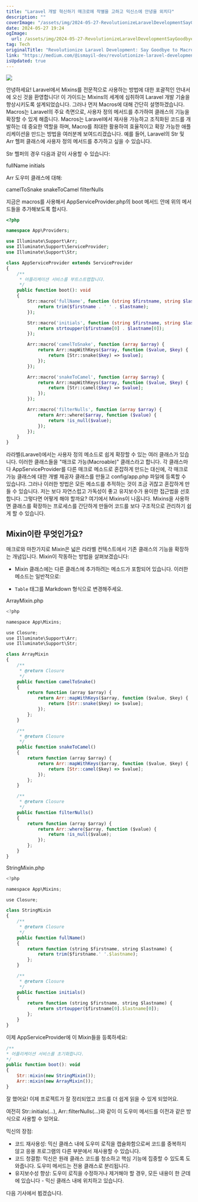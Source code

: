 ```yaml
---
title: "Laravel 개발 혁신하기 매크로에 작별을 고하고 믹신스에 안녕을 외치다"
description: ""
coverImage: "/assets/img/2024-05-27-RevolutionizeLaravelDevelopmentSayGoodbyetoMacrosHellotoMixins_0.png"
date: 2024-05-27 19:24
ogImage:
  url: /assets/img/2024-05-27-RevolutionizeLaravelDevelopmentSayGoodbyetoMacrosHellotoMixins_0.png
tag: Tech
originalTitle: "Revolutionize Laravel Development: Say Goodbye to Macros, Hello to Mixins!"
link: "https://medium.com/@ismayil-dev/revolutionize-laravel-development-say-goodbye-to-macros-hello-to-mixins-82019211bfbb"
isUpdated: true
---
```


<img src="/assets/img/2024-05-27-RevolutionizeLaravelDevelopmentSayGoodbyetoMacrosHellotoMixins_0.png" />

안녕하세요! Laravel에서 Mixins를 전문적으로 사용하는 방법에 대한 포괄적인 안내서에 오신 것을 환영합니다! 이 가이드는 Mixins의 세계에 심취하여 Laravel 개발 기술을 향상시키도록 설계되었습니다. 그러나 먼저 Macros에 대해 간단히 설명하겠습니다. Macros는 Laravel의 주요 측면으로, 사용자 정의 메서드를 추가하여 클래스의 기능을 확장할 수 있게 해줍니다. Macros는 Laravel에서 재사용 가능하고 조직화된 코드를 개발하는 데 중요한 역할을 하며, Macro를 최대한 활용하여 효율적이고 확장 가능한 애플리케이션을 만드는 방법을 여러분께 보여드리겠습니다. 예를 들어, Laravel의 Str 및 Arr 헬퍼 클래스에 사용자 정의 메서드를 추가하고 싶을 수 있습니다.

Str 헬퍼의 경우 다음과 같이 사용할 수 있습니다:

fullName
initials

<!-- seedividend - 사각형 -->

<ins class="adsbygoogle"
     style="display:block"
     data-ad-client="ca-pub-4877378276818686"
     data-ad-slot="1898504329"
     data-ad-format="auto"
     data-full-width-responsive="true"></ins>

<script>
     (adsbygoogle = window.adsbygoogle || []).push({});
</script>

Arr 도우미 클래스에 대해:

camelToSnake snakeToCamel filterNulls

지금은 macros를 사용해서 AppServiceProvider.php의 boot 메서드 안에 위의 메서드들을 추가해보도록 합시다.

```php
<?php

namespace App\Providers;

use Illuminate\Support\Arr;
use Illuminate\Support\ServiceProvider;
use Illuminate\Support\Str;

class AppServiceProvider extends ServiceProvider
{
    /**
     * 어플리케이션 서비스를 부트스트랩합니다.
     */
    public function boot(): void
    {
        Str::macro('fullName', function (string $firstname, string $lastname) {
            return trim($firstname . ' ' . $lastname);
        });

        Str::macro('initials', function (string $firstname, string $lastname) {
            return strtoupper($firstname[0] . $lastname[0]);
        });

        Arr::macro('camelToSnake', function (array $array) {
            return Arr::mapWithKeys($array, function ($value, $key) {
                return [Str::snake($key) => $value];
            });
        });

        Arr::macro('snakeToCamel', function (array $array) {
            return Arr::mapWithKeys($array, function ($value, $key) {
                return [Str::camel($key) => $value];
            });
        });

        Arr::macro('filterNulls', function (array $array) {
            return Arr::where($array, function ($value) {
                return !is_null($value);
            });
        });
    }
}
```

<!-- seedividend - 사각형 -->

<ins class="adsbygoogle"
     style="display:block"
     data-ad-client="ca-pub-4877378276818686"
     data-ad-slot="1898504329"
     data-ad-format="auto"
     data-full-width-responsive="true"></ins>

<script>
     (adsbygoogle = window.adsbygoogle || []).push({});
</script>

라라벨(Laravel)에서는 사용자 정의 메소드로 쉽게 확장할 수 있는 여러 클래스가 있습니다. 이러한 클래스들을 "매크로 가능(Macroable)" 클래스라고 합니다. 각 클래스마다 AppServiceProvider를 다른 매크로 메소드로 혼잡하게 만드는 대신에, 각 매크로 가능 클래스에 대한 개별 제공자 클래스를 만들고 config/app.php 파일에 등록할 수 있습니다. 그러나 이러한 방법은 모든 메소드를 추적하는 것이 조금 귀찮고 혼잡하게 만들 수 있습니다. 저는 보다 자연스럽고 가독성이 좋고 유지보수가 용이한 접근법을 선호합니다. 그렇다면 어떻게 해야 할까요? 여기에서 Mixins이 나옵니다. Mixins을 사용하면 클래스를 확장하는 프로세스를 간단하게 만들어 코드를 보다 구조적으로 관리하기 쉽게 할 수 있습니다.

## Mixin이란 무엇인가요?

매크로와 마찬가지로 Mixin은 넓은 라라벨 컨텍스트에서 기존 클래스의 기능을 확장하는 개념입니다. Mixin이 작동하는 방법을 살펴보겠습니다:

- Mixin 클래스에는 다른 클래스에 추가하려는 메소드가 포함되어 있습니다. 이러한 메소드는 일반적으로:

<!-- seedividend - 사각형 -->

<ins class="adsbygoogle"
     style="display:block"
     data-ad-client="ca-pub-4877378276818686"
     data-ad-slot="1898504329"
     data-ad-format="auto"
     data-full-width-responsive="true"></ins>

<script>
     (adsbygoogle = window.adsbygoogle || []).push({});
</script>

- `Table` 태그를 Markdown 형식으로 변경해주세요.

<!-- seedividend - 사각형 -->

<ins class="adsbygoogle"
     style="display:block"
     data-ad-client="ca-pub-4877378276818686"
     data-ad-slot="1898504329"
     data-ad-format="auto"
     data-full-width-responsive="true"></ins>

<script>
     (adsbygoogle = window.adsbygoogle || []).push({});
</script>

ArrayMixin.php

```js
<?php

namespace App\Mixins;

use Closure;
use Illuminate\Support\Arr;
use Illuminate\Support\Str;

class ArrayMixin
{
    /**
     * @return Closure
     */
    public function camelToSnake()
    {
        return function (array $array) {
            return Arr::mapWithKeys($array, function ($value, $key) {
                return [Str::snake($key) => $value];
            });
        };
    }

    /**
     * @return Closure
     */
    public function snakeToCamel()
    {
        return function (array $array) {
            return Arr::mapWithKeys($array, function ($value, $key) {
                return [Str::camel($key) => $value];
            });
        };
    }

    /**
     * @return Closure
     */
    public function filterNulls()
    {
        return function (array $array) {
            return Arr::where($array, function ($value) {
                return !is_null($value);
            });
        };
    }
}
```

StringMixin.php

```js
<?php

namespace App\Mixins;

use Closure;

class StringMixin
{
    /**
     * @return Closure
     */
    public function fullName()
    {
        return function (string $firstname, string $lastname) {
            return trim($firstname.' '.$lastname);
        };
    }

    /**
     * @return Closure
     */
    public function initials()
    {
        return function (string $firstname, string $lastname) {
            return strtoupper($firstname[0].$lastname[0]);
        };
    }
}
```

<!-- seedividend - 사각형 -->

<ins class="adsbygoogle"
     style="display:block"
     data-ad-client="ca-pub-4877378276818686"
     data-ad-slot="1898504329"
     data-ad-format="auto"
     data-full-width-responsive="true"></ins>

<script>
     (adsbygoogle = window.adsbygoogle || []).push({});
</script>

이제 AppServiceProvider에 이 Mixin들을 등록하세요:

```js
/**
* 어플리케이션 서비스를 초기화합니다.
*/
public function boot(): void
{
    Str::mixin(new StringMixin());
    Arr::mixin(new ArrayMixin());
}
```

잘 했어요! 이제 프로젝트가 잘 정리되었고 코드를 더 쉽게 읽을 수 있게 되었어요.

여전히 Str::initials(...), Arr::filterNulls(...)와 같이 이 도우미 메서드를 이전과 같은 방식으로 사용할 수 있어요.

<!-- seedividend - 사각형 -->

<ins class="adsbygoogle"
     style="display:block"
     data-ad-client="ca-pub-4877378276818686"
     data-ad-slot="1898504329"
     data-ad-format="auto"
     data-full-width-responsive="true"></ins>

<script>
     (adsbygoogle = window.adsbygoogle || []).push({});
</script>

믹신의 장점:

- 코드 재사용성: 믹신 클래스 내에 도우미 로직을 캡슐화함으로써 코드를 중복하지 않고 응용 프로그램의 다른 부분에서 재사용할 수 있습니다.
- 코드 청결함: 믹신은 원래 클래스 코드를 청소하고 핵심 기능에 집중할 수 있도록 도와줍니다. 도우미 메서드는 전용 클래스로 분리됩니다.
- 유지보수성 향상: 도우미 로직을 수정하거나 제거해야 할 경우, 모든 내용이 한 군데에 있습니다 - 믹신 클래스 내에 위치하고 있습니다.

다음 기사에서 뵙겠습니다.
